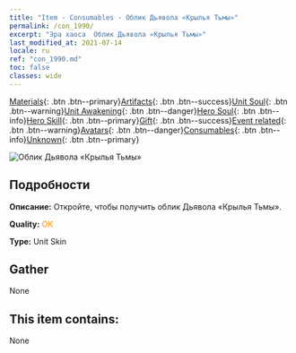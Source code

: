 ```yaml
---
title: "Item - Consumables - Облик Дьявола «Крылья Тьмы»"
permalink: /con_1990/
excerpt: "Эра хаоса  Облик Дьявола «Крылья Тьмы»"
last_modified_at: 2021-07-14
locale: ru
ref: "con_1990.md"
toc: false
classes: wide
---
```

 [Materials](/ItemsRU/){: .btn .btn--primary}[Artifacts](/ItemsRU/Artifacts/){: .btn .btn--success}[Unit Soul](/ItemsRU/UnitSoul/){: .btn .btn--warning}[Unit Awakening](/ItemsRU/UnitAwakening/){: .btn .btn--danger}[Hero Soul](/ItemsRU/HeroSoul/){: .btn .btn--info}[Hero Skill](/ItemsRU/HeroSkill/){: .btn .btn--primary}[Gift](/ItemsRU/Gift/){: .btn .btn--success}[Event related](/ItemsRU/Events/){: .btn .btn--warning}[Avatars](/ItemsRU/Avatars/){: .btn .btn--danger}[Consumables](/ItemsRU/Consumables/){: .btn .btn--info}[Unknown](/ItemsRU/Unknown/){: .btn .btn--primary}

 ![Облик Дьявола «Крылья Тьмы»](/images/u/ti_daemopifu.jpg)

## Подробности
 **Описание:** Откройте, чтобы получить облик Дьявола «Крылья Тьмы».

 **Quality:** <span style="color: #FF8C00">OK</span>

 **Type:** Unit Skin

## Gather

  None

## This item contains:

  None

